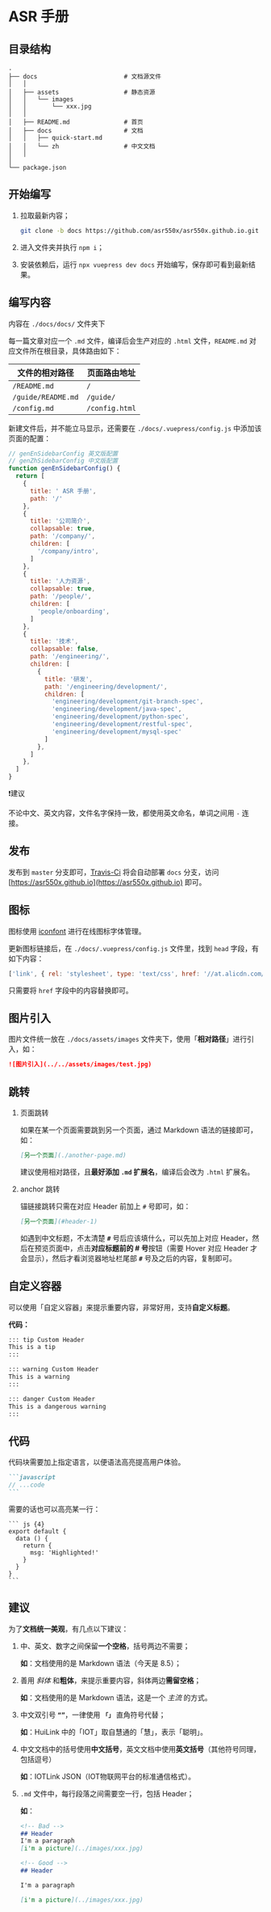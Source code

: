 #  ASR 手册

## 目录结构

    .
    ├── docs                        # 文档源文件
    │   │
    │   ├── assets                  # 静态资源
    │   │   └── images
    │   │       └── xxx.jpg
    │   │
    │   ├── README.md               # 首页
    │   ├── docs                    # 文档
    │   │   ├── quick-start.md
    │   │   └── zh                  # 中文文档
    │   │
    │
    └── package.json

## 开始编写

1. 拉取最新内容；

    ```bash
    git clone -b docs https://github.com/asr550x/asr550x.github.io.git
    ```

2. 进入文件夹并执行 `npm i`；

3. 安装依赖后，运行 `npx vuepress dev docs` 开始编写，保存即可看到最新结果。

## 编写内容

内容在 `./docs/docs/` 文件夹下

每一篇文章对应一个 `.md` 文件，编译后会生产对应的 `.html` 文件，`README.md` 对应文件所在根目录，具体路由如下：

| 文件的相对路径 | 页面路由地址 |
|---|---|
| `/README.md` | `/` |
| `/guide/README.md` | `/guide/` |
| `/config.md` | `/config.html` |

新建文件后，并不能立马显示，还需要在 `./docs/.vuepress/config.js` 中添加该页面的配置：

```js
// genEnSidebarConfig 英文版配置
// genZhSidebarConfig 中文版配置
function genEnSidebarConfig() {
  return [
    {
      title: ' ASR 手册',
      path: '/'
    },
    {
      title: '公司简介',
      collapsable: true,
      path: '/company/',
      children: [
        '/company/intro',
      ]
    },
    {
      title: '人力资源',
      collapsable: true,
      path: '/people/',
      children: [
        'people/onboarding',
      ]
    },
    {
      title: '技术',
      collapsable: false,
      path: '/engineering/',
      children: [
        {
          title: '研发',
          path: '/engineering/development/',
          children: [
            'engineering/development/git-branch-spec',
            'engineering/development/java-spec',
            'engineering/development/python-spec',
            'engineering/development/restful-spec',
            'engineering/development/mysql-spec'
          ]
        },
      ]
    },
  ]
}
```

❗️建议

不论中文、英文内容，文件名字保持一致，都使用英文命名，单词之间用 `-` 连接。

## 发布

发布到 `master` 分支即可，[Travis-Ci](https://travis-ci.org/github/asr550x/asr550x.github.io) 将会自动部署 `docs` 分支，访问 [https://asr550x.github.io](https://asr550x.github.io) 即可。

## 图标

图标使用 [iconfont](https://www.iconfont.cn) 进行在线图标字体管理。

更新图标链接后，在 `./docs/.vuepress/config.js` 文件里，找到 `head` 字段，有如下内容：

```js
['link', { rel: 'stylesheet', type: 'text/css', href: '//at.alicdn.com/t/font_1331329_0jabn5zzncio.css' }]
```

只需要将 `href` 字段中的内容替换即可。

## 图片引入

图片文件统一放在 `./docs/assets/images` 文件夹下，使用「**相对路径**」进行引入，如：

```md
![图片引入](../../assets/images/test.jpg)
```

## 跳转

1. 页面跳转

    如果在某一个页面需要跳到另一个页面，通过 Markdown 语法的链接即可，如：

    ```md
    [另一个页面](./another-page.md)
    ```

    建议使用相对路径，且**最好添加 `.md` 扩展名**，编译后会改为 `.html` 扩展名。

2. anchor 跳转

    锚链接跳转只需在对应 Header 前加上 `#` 号即可，如：

    ```md
    [另一个页面](#header-1)
    ```

    如遇到中文标题，不太清楚 **`#`** 号后应该填什么，可以先加上对应 Header，然后在预览页面中，点击**对应标题前的 # 号**按钮（需要 Hover 对应 Header 才会显示），然后才看浏览器地址栏尾部 **`#`** 号及之后的内容，复制即可。

## 自定义容器

可以使用「自定义容器」来提示重要内容，非常好用，支持**自定义标题**。

**代码：**

```md
::: tip Custom Header
This is a tip
:::

::: warning Custom Header
This is a warning
:::

::: danger Custom Header
This is a dangerous warning
:::
```

## 代码

代码块需要加上指定语言，以便语法高亮提高用户体验。

````md
```javascript
// ...code
```
````

需要的话也可以高亮某一行：

````
``` js {4}
export default {
  data () {
    return {
      msg: 'Highlighted!'
    }
  }
}
```
````

## 建议

为了**文档统一美观**，有几点以下建议：

1. 中、英文、数字之间保留**一个空格**，括号两边不需要；

    **如**：文档使用的是 Markdown 语法（今天是 8.5）；

2. 善用 *斜体* 和**粗体**，来提示重要内容，斜体两边**需留空格**；

    **如**：文档使用的是 Markdown 语法，这是一个 *主流* 的方式。

3. 中文双引号 **`“”`**，一律使用 **`「」`** 直角符号代替；

    **如**：HuiLink 中的「IOT」取自慧通的「慧」，表示「聪明」。

4. 中文文档中的括号使用**中文括号**，英文文档中使用**英文括号**（其他符号同理，包括逗号）

    **如**：IOTLink JSON（IOT物联网平台的标准通信格式）。

5. `.md` 文件中，每行段落之间需要空一行，包括 Header；

    **如**：

    ```md
    <!-- Bad -->
    ## Header
    I'm a paragraph
    [i'm a picture](../images/xxx.jpg)

    <!-- Good -->
    ## Header

    I'm a paragraph
    
    [i'm a picture](../images/xxx.jpg)
    ```
